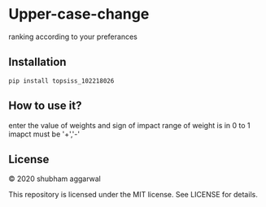 # Upper-case-change
ranking according to your preferances
## Installation
```pip install topsiss_102218026```

## How to use it?
enter the value of weights and sign of impact 
range of weight is in 0 to 1
imapct must be '+','-'
## License

© 2020 shubham aggarwal

This repository is licensed under the MIT license. See LICENSE for details.